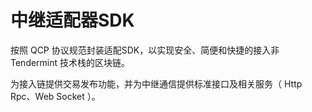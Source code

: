 # 中继适配器SDK

按照 QCP 协议规范封装适配SDK，以实现安全、简便和快捷的接入非 Tendermint 技术栈的区块链。

为接入链提供交易发布功能，并为中继通信提供标准接口及相关服务（ Http Rpc、Web Socket ）。

